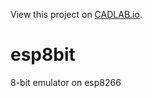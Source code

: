 View this project on [CADLAB.io](https://cadlab.io/project/24808). 

# esp8bit
8-bit emulator on esp8266
